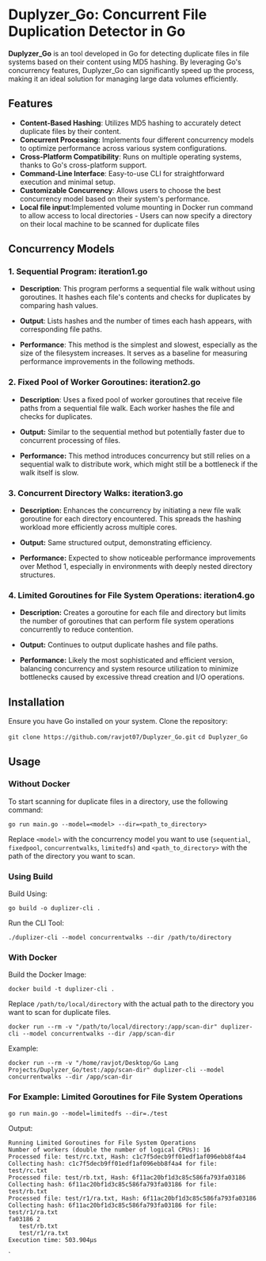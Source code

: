 #  Duplyzer_Go: Concurrent File Duplication Detector in Go

**Duplyzer_Go** is an tool developed in Go for detecting duplicate files in file systems based on their content using MD5 hashing. By leveraging Go's concurrency features, Duplyzer_Go can significantly speed up the process, making it an ideal solution for managing large data volumes efficiently.

## Features

-   **Content-Based Hashing**: Utilizes MD5 hashing to accurately detect duplicate files by their content.
-   **Concurrent Processing**: Implements four different concurrency models to optimize performance across various system configurations.
-   **Cross-Platform Compatibility**: Runs on multiple operating systems, thanks to Go's cross-platform support.
-   **Command-Line Interface**: Easy-to-use CLI for straightforward execution and minimal setup.
-   **Customizable Concurrency**: Allows users to choose the best concurrency model based on their system's performance.
- **Local file input**:Implemented volume mounting in Docker run command to allow access to local directories - Users can now specify a directory on their local machine to be scanned for duplicate files

## Concurrency Models

### 1. Sequential Program: iteration1.go

-   **Description**: This program performs a sequential file walk without using goroutines. It hashes each file's contents and checks for duplicates by comparing hash values. 
    
-   **Output**: Lists hashes and the number of times each hash appears, with corresponding file paths.
    
-   **Performance**: This method is the simplest and slowest, especially as the size of the filesystem increases. It serves as a baseline for measuring performance improvements in the following methods.
    

### 2.  Fixed Pool of Worker Goroutines: iteration2.go 

-   **Description**: Uses a fixed pool of worker goroutines that receive file paths from a sequential file walk. Each worker hashes the file and checks for duplicates.
      
-   **Output:** Similar to the sequential method but potentially faster due to concurrent processing of files.
    
-   **Performance:** This method introduces concurrency but still relies on a sequential walk to distribute work, which might still be a bottleneck if the walk itself is slow. 

### 3. Concurrent Directory Walks: iteration3.go 

  

- **Description:** Enhances the concurrency by initiating a new file walk goroutine for each directory encountered. This spreads the hashing workload more efficiently across multiple cores.

  

- **Output:** Same structured output, demonstrating efficiency.

- **Performance:** Expected to show noticeable performance improvements over Method 1, especially in environments with deeply nested directory structures.

  

### 4. Limited Goroutines for File System Operations: iteration4.go 

  

- **Description:** Creates a goroutine for each file and directory but limits the number of goroutines that can perform file system operations concurrently to reduce contention.

  

- **Output:** Continues to output duplicate hashes and file paths.

- **Performance:** Likely the most sophisticated and efficient version, balancing concurrency and system resource utilization to minimize bottlenecks caused by excessive thread creation and I/O operations.

## Installation

Ensure you have Go installed on your system.
Clone the repository:

`git clone https://github.com/ravjot07/Duplyzer_Go.git`
`cd Duplyzer_Go`

## Usage
### Without Docker
To start scanning for duplicate files in a directory, use the following command:

`go run main.go --model=<model> --dir=<path_to_directory>` 

Replace `<model>` with the concurrency model you want to use (`sequential`, `fixedpool`, `concurrentwalks`, `limitedfs`) and `<path_to_directory>` with the path of the directory you want to scan.
###  Using Build 
Build Using:

`go build -o duplizer-cli .`

Run the CLI Tool:

`./duplizer-cli --model concurrentwalks --dir /path/to/directory`


### With Docker 
Build the Docker Image:

`docker build -t duplizer-cli .`

Replace `/path/to/local/directory` with the actual path to the directory you want to scan for duplicate files.

```
docker run --rm -v "/path/to/local/directory:/app/scan-dir" duplizer-cli --model concurrentwalks --dir /app/scan-dir
```
Example:
```
docker run --rm -v "/home/ravjot/Desktop/Go Lang Projects/Duplyzer_Go/test:/app/scan-dir" duplizer-cli --model concurrentwalks --dir /app/scan-dir
```

### For Example: Limited Goroutines for File System Operations
`go run main.go --model=limitedfs --dir=./test` 

Output:
```
Running Limited Goroutines for File System Operations
Number of workers (double the number of logical CPUs): 16
Processed file: test/rc.txt, Hash: c1c7f5decb9ff01edf1af096ebb8f4a4
Collecting hash: c1c7f5decb9ff01edf1af096ebb8f4a4 for file: test/rc.txt
Processed file: test/rb.txt, Hash: 6f11ac20bf1d3c85c586fa793fa03186
Collecting hash: 6f11ac20bf1d3c85c586fa793fa03186 for file: test/rb.txt
Processed file: test/r1/ra.txt, Hash: 6f11ac20bf1d3c85c586fa793fa03186
Collecting hash: 6f11ac20bf1d3c85c586fa793fa03186 for file: test/r1/ra.txt
fa03186 2
   test/rb.txt
   test/r1/ra.txt
Execution time: 503.904µs
  ```
  
` 
